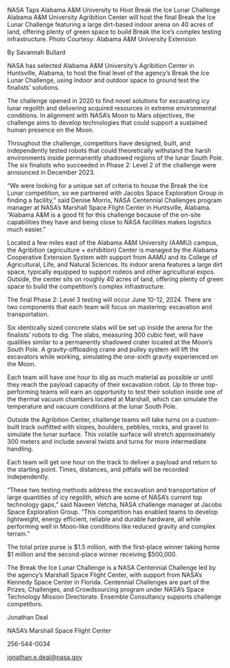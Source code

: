 NASA Taps Alabama A&M University to Host Break the Ice Lunar Challenge 
 Alabama A&M University Agribition Center will host the final Break the Ice Lunar Challenge featuring a large dirt-based indoor arena on 40 acres of land, offering plenty of green space to build Break the Ice’s complex testing infrastructure. Photo Courtesy: Alabama A&M University Extension

By Savannah Bullard

NASA has selected Alabama A&M University’s Agribition Center in Huntsville, Alabama, to host the final level of the agency’s Break the Ice Lunar Challenge, using indoor and outdoor space to ground test the finalists’ solutions.

The challenge opened in 2020 to find novel solutions for excavating icy lunar regolith and delivering acquired resources in extreme environmental conditions. In alignment with NASA’s Moon to Mars objectives, the challenge aims to develop technologies that could support a sustained human presence on the Moon.

Throughout the challenge, competitors have designed, built, and independently tested robots that could theoretically withstand the harsh environments inside permanently shadowed regions of the lunar South Pole. The six finalists who succeeded in Phase 2: Level 2 of the challenge were announced in December 2023.

“We were looking for a unique set of criteria to house the Break the Ice Lunar competition, so we partnered with Jacobs Space Exploration Group in finding a facility,” said Denise Morris, NASA Centennial Challenges program manager at NASA’s Marshall Space Flight Center in Huntsville, Alabama. “Alabama A&M is a good fit for this challenge because of the on-site capabilities they have and being close to NASA facilities makes logistics much easier.”

Located a few miles east of the Alabama A&M University (AAMU) campus, the Agribition (agriculture + exhibition) Center is managed by the Alabama Cooperative Extension System with support from AAMU and its College of Agricultural, Life, and Natural Sciences. Its indoor arena features a large dirt space, typically equipped to support rodeos and other agricultural expos. Outside, the center sits on roughly 40 acres of land, offering plenty of green space to build the competition’s complex infrastructure.

The final Phase 2: Level 3 testing will occur June 10-12, 2024. There are two components that each team will focus on mastering: excavation and transportation.

Six identically sized concrete slabs will be set up inside the arena for the finalists’ robots to dig. The slabs, measuring 300 cubic feet, will have qualities similar to a permanently shadowed crater located at the Moon’s South Pole. A gravity-offloading crane and pulley system will lift the excavators while working, simulating the one-sixth gravity experienced on the Moon.

Each team will have one hour to dig as much material as possible or until they reach the payload capacity of their excavation robot. Up to three top-performing teams will earn an opportunity to test their solution inside one of the thermal vacuum chambers located at Marshall, which can simulate the temperature and vacuum conditions at the lunar South Pole.

Outside the Agribition Center, challenge teams will take turns on a custom-built track outfitted with slopes, boulders, pebbles, rocks, and gravel to simulate the lunar surface. This volatile surface will stretch approximately 300 meters and include several twists and turns for more intermediate handling.

Each team will get one hour on the track to deliver a payload and return to the starting point. Times, distances, and pitfalls will be recorded independently.

“These two testing methods address the excavation and transportation of large quantities of icy regolith, which are some of NASA’s current top technology gaps,” said Naveen Vetcha, NASA challenge manager at Jacobs Space Exploration Group. “This competition has enabled teams to develop lightweight, energy efficient, reliable and durable hardware, all while performing well in Moon-like conditions like reduced gravity and complex terrain.”

The total prize purse is $1.5 million, with the first-place winner taking home $1 million and the second-place winner receiving $500,000.

The Break the Ice Lunar Challenge is a NASA Centennial Challenge led by the agency’s Marshall Space Flight Center, with support from NASA’s Kennedy Space Center in Florida. Centennial Challenges are part of the Prizes, Challenges, and Crowdsourcing program under NASA’s Space Technology Mission Directorate. Ensemble Consultancy supports challenge competitors.

Jonathan Deal

NASA’s Marshall Space Flight Center

256-544-0034

jonathan.e.deal@nasa.gov